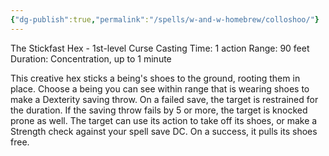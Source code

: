 ```yaml
---
{"dg-publish":true,"permalink":"/spells/w-and-w-homebrew/colloshoo/"}
---
```


The Stickfast Hex - 1st-level Curse 
Casting Time: 1 action 
Range: 90 feet 
Duration: Concentration, up to 1 minute 

This creative hex sticks a being's shoes to the ground, rooting them in place. Choose a being you can see within range that is wearing shoes to make a Dexterity saving throw. On a failed save, the target is restrained for the duration. If the saving throw fails by 5 or more, the target is knocked prone as well. The target can use its action to take off its shoes, or make a Strength check against your spell save DC. On a success, it pulls its shoes free.